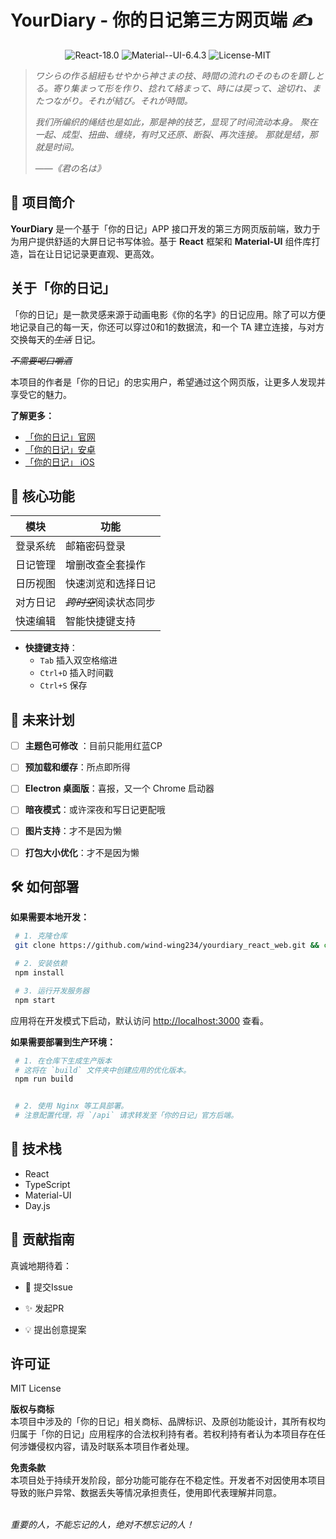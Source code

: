 # YourDiary - 你的日记第三方网页端 ✍️

<div align="center">
  <img src="https://img.shields.io/badge/React-18.0-blue?logo=react" alt="React-18.0"/>
  <img src="https://img.shields.io/badge/Material--UI-6.4.3-indigo?logo=mui" alt="Material--UI-6.4.3"/>
  <img src="https://img.shields.io/badge/License-MIT-green" alt="License-MIT"/>
  <br>
</div>

> <cite>ワシらの作る組紐もせやから神さまの技、時間の流れのそのものを顕しとる。寄り集まって形を作り、捻れて絡まって、時には戻って、途切れ、またつながり。それが結び。それが時間。</cite>
>
> <cite>我们所编织的绳结也是如此，那是神的技艺，显现了时间流动本身。
> 聚在一起、成型、扭曲、缠绕，有时又还原、断裂、再次连接。
> 那就是结，那就是时间。</cite>
>
> ——<cite>《君の名は》</cite>

## 🌟 项目简介

**YourDiary** 是一个基于「你的日记」APP 接口开发的第三方网页版前端，致力于为用户提供舒适的大屏日记书写体验。基于 **React** 框架和 **Material-UI** 组件库打造，旨在让日记记录更直观、更高效。

## 关于「你的日记」

「你的日记」是一款灵感来源于动画电影《你的名字》的日记应用。除了可以方便地记录自己的每一天，你还可以穿过0和1的数据流，和一个 TA 建立连接，与对方交换每天的<s><em>生活</em></s> 日记。

<s><em>不需要喝口嚼酒</em></s>

本项目的作者是「你的日记」的忠实用户，希望通过这个网页版，让更多人发现并享受它的魅力。

**了解更多：**

- <a href="https://nideriji.cn/">「你的日记」官网</a>
- <a href="https://www.taptap.cn/app/37960/all-info">「你的日记」安卓</a>
- <a href="https://apps.apple.com/cn/app/%E4%BD%A0%E7%9A%84%E6%97%A5%E8%AE%B0/id1183155138">「你的日记」 iOS</a>

## 🚀 核心功能

| 模块 | 功能 |
|------|------|
| 登录系统 | 邮箱密码登录 |
| 日记管理 | 增删改查全套操作 |
| 日历视图 | 快速浏览和选择日记 |
| 对方日记 | <s><em>跨时空</em></s>阅读状态同步 |
| 快速编辑 | 智能快捷键支持 |

- **快捷键支持**：
  - `Tab` 插入双空格缩进
  - `Ctrl+D` 插入时间戳
  - `Ctrl+S` 保存

## 🎯 未来计划

- [ ] **主题色可修改** ：目前只能用红蓝CP

- [ ] **预加载和缓存**：所点即所得

- [ ] **Electron 桌面版**：喜报，又一个 Chrome 启动器

- [ ] **暗夜模式**：或许深夜和写日记更配哦

- [ ] **图片支持**：才不是因为懒

- [ ] **打包大小优化**：才不是因为懒

## 🛠️ 如何部署

**如果需要本地开发：**

   ```bash
    # 1. 克隆仓库
    git clone https://github.com/wind-wing234/yourdiary_react_web.git && cd yourdiary

    # 2. 安装依赖
    npm install

    # 3. 运行开发服务器
    npm start
   ```

   应用将在开发模式下启动，默认访问 [http://localhost:3000](http://localhost:3000) 查看。

**如果需要部署到生产环境：**

   ```bash
    # 1. 在仓库下生成生产版本
    # 这将在 `build` 文件夹中创建应用的优化版本。
    npm run build


    # 2. 使用 Nginx 等工具部署。
    # 注意配置代理，将 `/api` 请求转发至「你的日记」官方后端。

   ```

## 🧰 技术栈

- React
- TypeScript
- Material-UI
- Day.js

## 🤝 贡献指南

真诚地期待着：

- 🐛 提交Issue

- ✨ 发起PR

- 💡 提出创意提案

## 许可证

MIT License

**版权与商标**  
本项目中涉及的「你的日记」相关商标、品牌标识、及原创功能设计，其所有权均归属于「你的日记」应用程序的合法权利持有者。若权利持有者认为本项目存在任何涉嫌侵权内容，请及时联系本项目作者处理。

**免责条款**  
本项目处于持续开发阶段，部分功能可能存在不稳定性。开发者不对因使用本项目导致的账户异常、数据丢失等情况承担责任，使用即代表理解并同意。

<br>
<cite>重要的人，不能忘记的人，绝对不想忘记的人！</cite>
